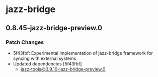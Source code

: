 # jazz-bridge

## 0.8.45-jazz-bridge-preview.0

### Patch Changes

- 5f43fbf: Experimental implementation of jazz-bridge framework for syncing with external systems
- Updated dependencies [5f43fbf]
  - jazz-tools@0.9.10-jazz-bridge-preview.0
